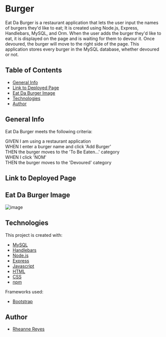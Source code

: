 # Burger

Eat Da Burger is a restaurant application that lets the user input the names of burgers they'd like to eat; It is created using Node.js, Express, Handlebars, MySQL, and Orm. When the user adds the burger they'd like to eat, it is displayed on the page and is waiting for them to devour it. Once devoured, the burger will move to the right side of the page. This application stores every burger in the MySQL database, whether devoured or not.

## Table of Contents
- [General Info](#general-info)
- [Link to Deployed Page](#link-to-deployed-page)
- [Eat Da Burger Image](#eat-da-burger-image)
- [Technologies](#technologies)
- [Author](#author)

## General Info

Eat Da Burger meets the following criteria:

  GIVEN I am using a restaurant application <br />
  WHEN I enter a burger name and click 'Add Burger' <br />
  THEN the burger moves to the 'To Be Eaten...' category <br />
  WHEN I click 'NOM' <br />
  THEN the burger moves to the 'Devoured' category <br />
  
## Link to Deployed Page


## Eat Da Burger Image
![image](https://user-images.githubusercontent.com/71292617/116831997-a3061c80-ab67-11eb-8997-500c6017eba3.png)

## Technologies
This project is created with:
- [MySQL](https://www.mysql.com/)
- [Handlebars](https://handlebarsjs.com/)
- [Node.js](https://nodejs.org/en/)
- [Express](https://expressjs.com/)
- [Javascript](https://javascript.com/)
- [HTML](https://html.com/)
- [CSS](https://www.w3.org/Style/CSS/Overview.en.html)
- [npm](https://www.npmjs.com/)

Frameworks used:
- [Bootstrap](https://getbootstrap.com/)

## Author
- [Rheanne Reyes](https://github.com/rheannemr)
